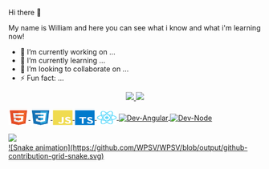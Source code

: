 Hi there 👋

My name is William and here you can see what i know and what i'm learning now!

- 🔭 I’m currently working on ...
- 🌱 I’m currently learning ...
- 👯 I’m looking to collaborate on ...
- ⚡ Fun fact: ...

<div align="center">
  <a href="https://github.com/WPSV">
  <img height="180em" src="https://github-readme-stats.vercel.app/api?username=WPSV&show_icons=true&theme=dracula&include_all_commits=true&count_private=true"/>
  <img height="180em" src="https://github-readme-stats.vercel.app/api/top-langs/?username=WPSV&layout=compact&langs_count=7&theme=dracula"/>
</div>
    
<div style="display: inline_block"><br>
  <img align="center" alt="Dev-HTML" height="30" width="40" src="https://raw.githubusercontent.com/devicons/devicon/master/icons/html5/html5-original.svg"/>
  <img align="center" alt="Dev-CSS" height="30" width="40" src="https://raw.githubusercontent.com/devicons/devicon/master/icons/css3/css3-original.svg"/>
  <img align="center" alt="Dev-Js" height="30" width="40" src="https://raw.githubusercontent.com/devicons/devicon/master/icons/javascript/javascript-plain.svg"/>
  <img align="center" alt="Dev-Ts" height="30" width="40" src="https://raw.githubusercontent.com/devicons/devicon/master/icons/typescript/typescript-plain.svg"/>
  <img align="center" alt="Dev-React" height="30" width="40" src="https://raw.githubusercontent.com/devicons/devicon/master/icons/react/react-original.svg"/>
  <img align="center" alt="Dev-Angular" height="30" width="40" src="https://cdn.jsdelivr.net/gh/devicons/devicon/icons/angularjs/angularjs-original.svg"/>
  <img align="center" alt="Dev-Node" height="30" width="40" src="https://cdn.jsdelivr.net/gh/devicons/devicon/icons/nodejs/nodejs-original.svg"/>
</div>

<div><br>
  <a href="https://www.linkedin.com/in/william-pedro-silva-vieira-70413315b/"><img src="https://img.shields.io/badge/LinkedIn-0077B5?style=for-the-badge&logo=linkedin&logoColor=white"/>

  <br>
  ![Snake animation](https://github.com/WPSV/WPSV/blob/output/github-contribution-grid-snake.svg)
</div>
